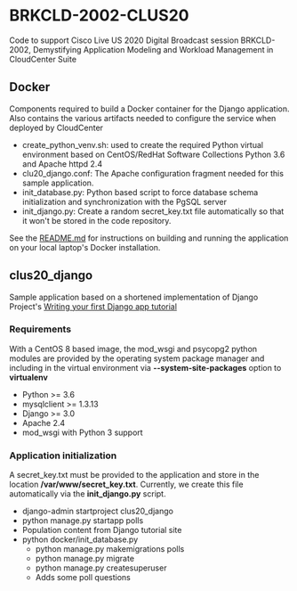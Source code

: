 # BRKCLD-2002-CLUS20

Code to support Cisco Live US 2020 Digital Broadcast session BRKCLD-2002, Demystifying Application Modeling and Workload Management in CloudCenter Suite

## Docker

Components required to build a Docker container for the Django application.
Also contains the various artifacts needed to configure the service when
deployed by CloudCenter

- create_python_venv.sh: used to create the required Python virtual environment
  based on CentOS/RedHat Software Collections Python 3.6 and Apache httpd 2.4
- clu20_django.conf: The Apache configuration fragment needed for this sample
  application.
- init_database.py: Python based script to force database schema initialization
  and synchronization with the PgSQL server
- init_django.py: Create a random secret_key.txt file automatically so that it
  won't be stored in the code repository.

See the [README.md](docker/README.md) for instructions on building and running
the application on your local laptop's Docker installation.

## clus20_django

Sample application based on a shortened implementation of Django Project's
[Writing your first Django app tutorial](https://docs.djangoproject.com/en/3.0/intro/tutorial01/)

### Requirements

With a CentOS 8 based image, the mod_wsgi and psycopg2 python modules are
provided by the operating system package manager and including in the virtual
environment via **--system-site-packages** option to **virtualenv**

- Python >= 3.6
- mysqlclient >= 1.3.13
- Django >= 3.0
- Apache 2.4
- mod_wsgi with Python 3 support

### Application initialization

A secret_key.txt must be provided to the application and store in the location
**/var/www/secret_key.txt**.  Currently, we create this file automatically via the
**init_django.py** script.

- django-admin startproject clus20_django
- python manage.py startapp polls
- Population content from Django tutorial site
- python docker/init_database.py
  - python manage.py makemigrations polls
  - python manage.py migrate
  - python manage.py createsuperuser
  - Adds some poll questions
